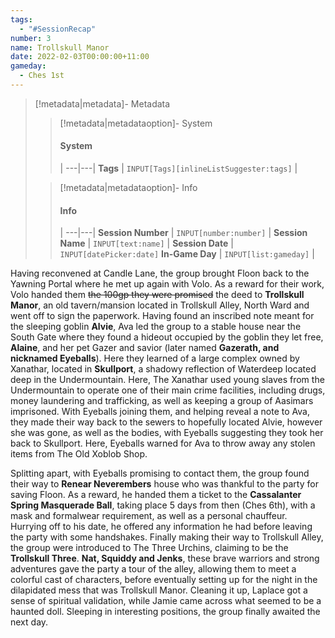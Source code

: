 ```yaml
---
tags:
  - "#SessionRecap"
number: 3
name: Trollskull Manor
date: 2022-02-03T00:00:00+11:00
gameday:
  - Ches 1st
---
```

> [!metadata|metadata]- Metadata 
>> [!metadata|metadataoption]- System
>> #### System
>>  |
>> ---|---|
> **Tags** | `INPUT[Tags][inlineListSuggester:tags]` |
>
>> [!metadata|metadataoption]- Info
>> #### Info
>>  |
>> ---|---|
>> **Session Number** | `INPUT[number:number]` |
>> **Session Name** | `INPUT[text:name]` |
>> **Session Date** | `INPUT[datePicker:date]`
>> **In-Game Day** | `INPUT[list:gameday]` |

Having reconvened at Candle Lane, the group brought Floon back to the Yawning Portal where he met up again with Volo. As a reward for their work, Volo handed them ~~the 100gp they were promised~~ the deed to __Trollskull Manor__, an old tavern/mansion located in Trollskull Alley, North Ward and went off to sign the paperwork.
Having found an inscribed note meant for the sleeping goblin **Alvie**, Ava led the group to a stable house near the South Gate where they found a hideout occupied by the goblin they let free, **Alaine**, and her pet Gazer and savior (later named **Gazerath, and nicknamed Eyeballs**). Here they learned of a large complex owned by Xanathar, located in __Skullport__, a shadowy reflection of Waterdeep located deep in the Undermountain. Here, The Xanathar used young slaves from the Undermountain to operate one of their main crime facilities, including drugs, money laundering and trafficking, as well as keeping a group of Aasimars imprisoned. 
With Eyeballs joining them, and helping reveal a note to Ava, they made their way back to the sewers to hopefully located Alvie, however she was gone, as well as the bodies, with Eyeballs suggesting they took her back to Skullport. Here, Eyeballs warned for Ava to throw away any stolen items from The Old Xoblob Shop.

Splitting apart, with Eyeballs promising to contact them, the group found their way to **Renear Neverembers** house who was thankful to the party for saving Floon. As a reward, he handed them a ticket to the __Cassalanter Spring Masquerade Ball__, taking place 5 days from then (Ches 6th), with a mask and formalwear requirement, as well as a personal chauffeur. Hurrying off to his date, he offered any information he had before leaving the party with some handshakes. 
Finally making their way to Trollskull Alley, the group were introduced to The Three Urchins, claiming to be the **Trollskull Three**. **Nat, Squiddy and Jenks**, these brave warriors and strong adventures gave the party a tour of the alley, allowing them to meet a colorful cast of characters, before eventually setting up for the night in the dilapidated mess that was Trollskull Manor. Cleaning it up, Laplace got a sense of spiritual validation, while Jamie came across what seemed to be a haunted doll. Sleeping in interesting positions, the group finally awaited the next day.

